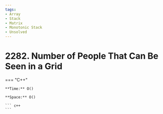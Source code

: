 ```yaml
---
tags:
- Array
- Stack
- Matrix
- Monotonic Stack
- Unsolved
---
```



# 2282. Number of People That Can Be Seen in a Grid

=== "C++"

    **Time:** O()

    **Space:** O()

    ``` c++
    ```